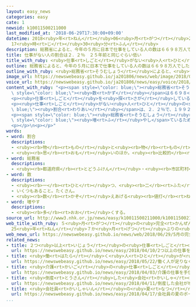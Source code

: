 ```yaml
---
layout: easy_news
categories: easy
cate: 1
newsid: k10011500211000
last_modified_at: '2018-06-29T17:30:00+09:00'
datetime: 2018<ruby>年<rt>ねん</rt></ruby>06<ruby>月<rt>がつ</rt></ruby>29<ruby>日<rt>にち</rt></ruby>
  17<ruby>時<rt>じ</rt></ruby>30<ruby>分<rt>ふん</rt></ruby>
description: 総務省によると、今年の５月に日本で仕事をしている人の数は６６９８万人でした。
title: 仕事がない人の割合は２．２％　２５年前と同じぐらい低い
title_with_ruby: <ruby>仕事<rt>しごと</rt></ruby>がない<ruby>人<rt>ひと</rt></ruby>の<ruby>割合<rt>わりあい</rt></ruby>は２．２％　２５<ruby>年<rt>ねん</rt></ruby><ruby>前<rt>まえ</rt></ruby>と<ruby>同<rt>おな</rt></ruby>じぐらい<ruby>低<rt>ひく</rt></ruby>い
outline: 総務省によると、今年の５月に日本で仕事をしている人の数は６６９８万人でした。
outline_with_ruby: <ruby>総務省<rt>そうむしょう</rt></ruby>によると、<ruby>今年<rt>ことし</rt></ruby>の５<ruby>月<rt>がつ</rt></ruby>に<ruby>日本<rt>にっぽん</rt></ruby>で<ruby>仕事<rt>しごと</rt></ruby>をしている<ruby>人<rt>ひと</rt></ruby>の<ruby>数<rt>かず</rt></ruby>は６６９８<ruby>万<rt>まん</rt></ruby><ruby>人<rt>にん</rt></ruby>でした。
image_url: https://newswebeasy.github.io/ja201806/news/web/image/2018/06/29/K10011500211_1806290902_1806290906_01_02.jpg
voice_url: https://newswebeasy.github.io/ja201806/news/easy/voice/2018/06/29/k10011500211000.mp4
content_with_ruby: "<p><span style=\"color: blue;\"><ruby>総務省<rt>そうむしょう</rt></ruby></span>によると、<ruby>今年<rt>ことし</rt></ruby>の５<ruby>月<rt>がつ</rt></ruby>に<ruby>日本<rt>にっぽん</rt></ruby>で<ruby>仕事<rt>しごと</rt></ruby>をしている<ruby>人<rt>ひと</rt></ruby>の<span\
  \ style=\"color: blue;\"><ruby>数<rt>かず</rt></ruby></span>は６６９８<ruby>万<rt>まん</rt></ruby><ruby>人<rt>にん</rt></ruby>でした。<ruby>去年<rt>きょねん</rt></ruby>の５<ruby>月<rt>がつ</rt></ruby>に<ruby>比<rt>くら</rt></ruby>べて１５１<ruby>万<rt>まん</rt></ruby><ruby>人<rt>にん</rt></ruby><ruby>増<rt>ふ</rt></ruby>えて、６５か<ruby>月<rt>げつ</rt></ruby><ruby>続<rt>つづ</rt></ruby>けて<ruby>増<rt>ふ</rt></ruby>えました。</p>\n\
  <p><ruby>仕事<rt>しごと</rt></ruby>を<ruby>探<rt>さが</rt></ruby>しているのに<ruby>仕事<rt>しごと</rt></ruby>がない<ruby>人<rt>ひと</rt></ruby>は１５８<ruby>万<rt>まん</rt></ruby><ruby>人<rt>にん</rt></ruby>で、<ruby>去年<rt>きょねん</rt></ruby>の５<ruby>月<rt>がつ</rt></ruby>と<ruby>比<rt>くら</rt></ruby>べて５２<ruby>万<rt>まん</rt></ruby><ruby>人<rt>にん</rt></ruby><ruby>少<rt>すく</rt></ruby>なくなりました。<ruby>仕事<rt>しごと</rt></ruby>がない<ruby>人<rt>ひと</rt></ruby>は９６か<ruby>月<rt>げつ</rt></ruby><ruby>続<rt>つづ</rt></ruby>けて<ruby>少<rt>すく</rt></ruby>なくなっています。</p>\n\
  <p><ruby>仕事<rt>しごと</rt></ruby>がない<ruby>人<rt>ひと</rt></ruby>の<span style=\"color:\
  \ blue;\"><ruby>割合<rt>わりあい</rt></ruby></span>は、２．２％で、１９９２<ruby>年<rt>ねん</rt></ruby>１０<ruby>月<rt>がつ</rt></ruby>と<ruby>同<rt>おな</rt></ruby>じぐらい<ruby>低<rt>ひく</rt></ruby>くなりました。</p>\n\
  <p><span style=\"color: blue;\"><ruby>総務省<rt>そうむしょう</rt></ruby></span>は「<ruby>働<rt>はたら</rt></ruby>く<ruby>人<rt>ひと</rt></ruby>が<ruby>足<rt>た</rt></ruby>りない<ruby>会社<rt>かいしゃ</rt></ruby>が<ruby>増<rt>ふ</rt></ruby>えています。<ruby>多<rt>おお</rt></ruby>くの<ruby>会社<rt>かいしゃ</rt></ruby>が<ruby>働<rt>はたら</rt></ruby>く<ruby>人<rt>ひと</rt></ruby>を<span\
  \ style=\"color: blue;\"><ruby>増<rt>ふ</rt></ruby>やし</span>ているため、<ruby>仕事<rt>しごと</rt></ruby>がない<ruby>人<rt>ひと</rt></ruby>が<ruby>少<rt>すく</rt></ruby>なくなりました」と<ruby>話<rt>はな</rt></ruby>しています。</p>\n\
  <p></p>\n<p></p>"
words:
- word: 割合
  descriptions:
  - <ruby><rb>物</rb><rt>もの</rt></ruby>と<ruby><rb>物</rb><rt>もの</rt></ruby>との<ruby><rb>関係</rb><rt>かんけい</rt></ruby>を、<ruby><rb>数</rb><rt>かず</rt></ruby>で<ruby><rb>表</rb><rt>あらわ</rt></ruby>したもの。<ruby><rb>割</rb><rt>わり</rt></ruby>。<ruby><rb>率</rb><rt>りつ</rt></ruby>。<ruby><rb>歩合</rb><rt>ぶあい</rt></ruby>。
  - <ruby><rb>思</rb><rt>おも</rt></ruby>いのほか。<ruby><rb>比較的</rb><rt>ひかくてき</rt></ruby>。
- word: 総務省
  descriptions:
  - <ruby><rb>都道府県</rb><rt>とどうふけん</rt></ruby>・<ruby><rb>市区町村</rb><rt>しくちょうそん</rt></ruby>などの<ruby><rb>地方自治体</rb><rt>ちほうじちたい</rt></ruby>や<ruby><rb>選挙</rb><rt>せんきょ</rt></ruby>の<ruby><rb>世話</rb><rt>せわ</rt></ruby>、<ruby><rb>郵便</rb><rt>ゆうびん</rt></ruby>・<ruby><rb>郵便貯金</rb><rt>ゆうびんちょきん</rt></ruby>・<ruby><rb>簡易保険</rb><rt>かんいほけん</rt></ruby>・<ruby><rb>電気通信</rb><rt>でんきつうしん</rt></ruby>などについての<ruby><rb>仕事</rb><rt>しごと</rt></ruby>をする、<ruby><rb>国</rb><rt>くに</rt></ruby>の<ruby><rb>役所</rb><rt>やくしょ</rt></ruby>。
- word: 数
  descriptions:
  - <ruby><rb>一</rb><rt>ひと</rt></ruby>つ、<ruby><rb>二</rb><rt>ふた</rt></ruby>つ、<ruby><rb>三</rb><rt>みっ</rt></ruby>つなどと<ruby><rb>数</rb><rt>かぞ</rt></ruby>えた<ruby><rb>物</rb><rt>もの</rt></ruby>の<ruby><rb>数量</rb><rt>すうりょう</rt></ruby>。すう。
  - いくつもあること。たくさん。
  - <ruby><rb>数</rb><rt>かぞ</rt></ruby>えあげる<ruby><rb>値打</rb><rt>ねう</rt></ruby>ちのあるもの。なかま。
- word: 増やす
  descriptions:
  - <ruby><rb>多</rb><rt>おお</rt></ruby>くする。
source_url: http://www3.nhk.or.jp/news/easy/k10011500211000/k10011500211000.html
web_title_with_ruby: ５<ruby>月<rt>がつ</rt></ruby>の<ruby>完全<rt>かんぜん</rt></ruby><ruby>失業率<rt>しつぎょうりつ</rt></ruby>2.2％
  25<ruby>年<rt>ねん</rt></ruby>７か<ruby>月<rt>げつ</rt></ruby>ぶりの<ruby>低水準<rt>ていすいじゅん</rt></ruby>
web_news_url: https://newswebeasy.github.io/news/web/2018/06/29/5月の完全失業率22-25年7か月ぶりの低水準
related_news:
- title: ２つ<ruby>以上<rt>いじょう</rt></ruby>の<ruby>仕事<rt>しごと</rt></ruby>をしている<ruby>人<rt>ひと</rt></ruby>が<ruby>増<rt>ふ</rt></ruby>えている
  url: https://newswebeasy.github.io/news/easy/2018/04/10/2つ以上の仕事をしている人が増えている
- title: <ruby>働<rt>はたら</rt></ruby>く<ruby>人<rt>ひと</rt></ruby>が<ruby>足<rt>た</rt></ruby>りなくてお<ruby>年寄<rt>としよ</rt></ruby>りに<ruby>仕事<rt>しごと</rt></ruby>を<ruby>頼<rt>たの</rt></ruby>む<ruby>会社<rt>かいしゃ</rt></ruby>が<ruby>増<rt>ふ</rt></ruby>える
  url: https://newswebeasy.github.io/news/easy/2018/05/22/働く人が足りなくてお年寄りに仕事を頼む会社が増える
- title: <ruby>介護<rt>かいご</rt></ruby>の<ruby>仕事<rt>しごと</rt></ruby>を<ruby>手伝<rt>てつだ</rt></ruby>うロボットを<ruby>作<rt>つく</rt></ruby>ろう
  url: https://newswebeasy.github.io/news/easy/2018/04/03/介護の仕事を手伝うロボットを作ろう
- title: <ruby>倒産<rt>とうさん</rt></ruby>した<ruby>会社<rt>かいしゃ</rt></ruby>が<ruby>増<rt>ふ</rt></ruby>える　<ruby>働<rt>はたら</rt></ruby>く<ruby>人<rt>ひと</rt></ruby>が<ruby>足<rt>た</rt></ruby>りないことなどが<ruby>原因<rt>げんいん</rt></ruby>
  url: https://newswebeasy.github.io/news/easy/2018/04/11/倒産した会社が増える-働く人が足りないことなどが原因
- title: <ruby>会社員<rt>かいしゃいん</rt></ruby>の<ruby>夏<rt>なつ</rt></ruby>のボーナスが３<ruby>年<rt>ねん</rt></ruby><ruby>続<rt>つづ</rt></ruby>けて<ruby>増<rt>ふ</rt></ruby>えそう
  url: https://newswebeasy.github.io/news/easy/2018/04/17/会社員の夏のボーナスが3年続けて増えそう
...
```

